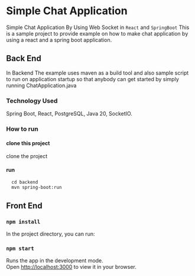 # Simple Chat Application
Simple Chat Application By Using Web Socket in `React` and `SpringBoot`
This is a sample project to provide example on how to make chat application by using a react and a spring boot application.
## Back End
In Backend The example uses maven as a build tool and also sample script to run on application startup so that anybody can get started by simply running ChatApplication.java

### Technology Used
Spring Boot, React, PostgreSQL, Java 20, SocketIO.

### How to run

#### clone this project
clone the project

#### run
``` 
  cd backend
  mvn spring-boot:run
``` 
## Front End
### `npm install`
In the project directory, you can run:

### `npm start`
Runs the app in the development mode.\
Open [http://localhost:3000](http://localhost:3000) to view it in your browser.
